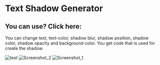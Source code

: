 # Text Shadow Generator

## You can use? Click here: 

You can change text, text-color, shadow blur, shadow position, shadow color, shadow opacity and background color.
You get code that is used for create the shadow.


![test](https://user-images.githubusercontent.com/56945282/90831435-9922ed00-e33b-11ea-9716-c13d82046c67.gif)
![Screenshot_2](https://user-images.githubusercontent.com/56945282/90831437-9a541a00-e33b-11ea-839c-705775e1abe2.png)
![Screenshot_1](https://user-images.githubusercontent.com/56945282/90831441-9b854700-e33b-11ea-9911-1454258796c2.png)


